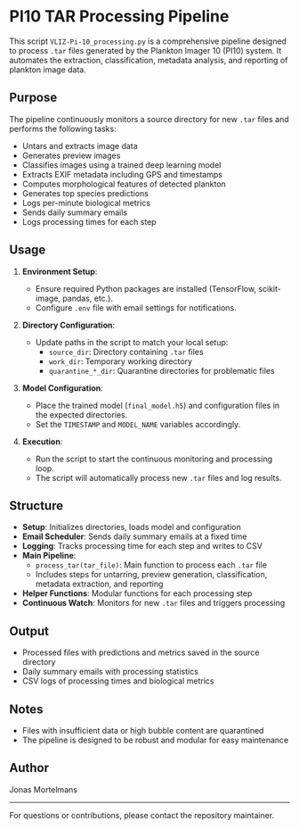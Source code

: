 # PI10 TAR Processing Pipeline
 
This script `VLIZ-Pi-10_processing.py` is a comprehensive pipeline designed to process `.tar` files generated by the Plankton Imager 10 (PI10) system. It automates the extraction, classification, metadata analysis, and reporting of plankton image data.
 
## Purpose
 
The pipeline continuously monitors a source directory for new `.tar` files and performs the following tasks:
- Untars and extracts image data
- Generates preview images
- Classifies images using a trained deep learning model
- Extracts EXIF metadata including GPS and timestamps
- Computes morphological features of detected plankton
- Generates top species predictions
- Logs per-minute biological metrics
- Sends daily summary emails
- Logs processing times for each step
 
## Usage
 
1. **Environment Setup**:
   - Ensure required Python packages are installed (TensorFlow, scikit-image, pandas, etc.).
   - Configure `.env` file with email settings for notifications.
 
2. **Directory Configuration**:
   - Update paths in the script to match your local setup:
     - `source_dir`: Directory containing `.tar` files
     - `work_dir`: Temporary working directory
     - `quarantine_*_dir`: Quarantine directories for problematic files
 
3. **Model Configuration**:
   - Place the trained model (`final_model.h5`) and configuration files in the expected directories.
   - Set the `TIMESTAMP` and `MODEL_NAME` variables accordingly.
 
4. **Execution**:
   - Run the script to start the continuous monitoring and processing loop.
   - The script will automatically process new `.tar` files and log results.
 
## Structure
 
- **Setup**: Initializes directories, loads model and configuration
- **Email Scheduler**: Sends daily summary emails at a fixed time
- **Logging**: Tracks processing time for each step and writes to CSV
- **Main Pipeline**:
  - `process_tar(tar_file)`: Main function to process each `.tar` file
  - Includes steps for untarring, preview generation, classification, metadata extraction, and reporting
- **Helper Functions**: Modular functions for each processing step
- **Continuous Watch**: Monitors for new `.tar` files and triggers processing
 
## Output
 
- Processed files with predictions and metrics saved in the source directory
- Daily summary emails with processing statistics
- CSV logs of processing times and biological metrics
 
## Notes
 
- Files with insufficient data or high bubble content are quarantined
- The pipeline is designed to be robust and modular for easy maintenance
 
## Author
 
Jonas Mortelmans
 
---
 
For questions or contributions, please contact the repository maintainer.